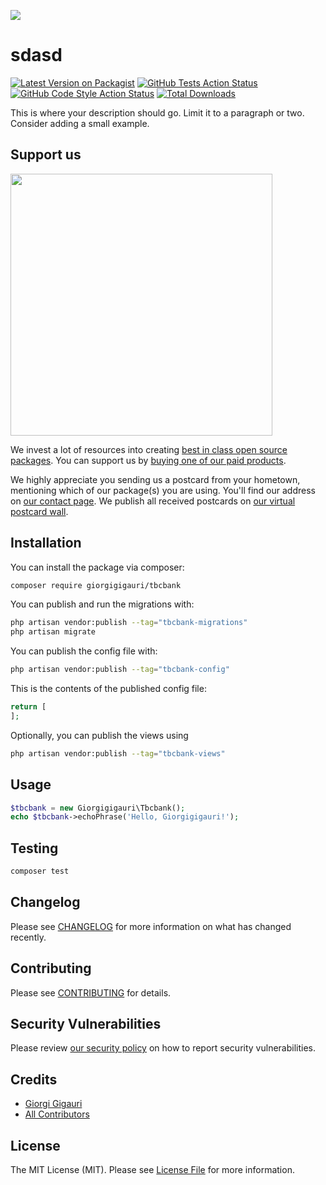 
[<img src="https://github-ads.s3.eu-central-1.amazonaws.com/support-ukraine.svg?t=1" />](https://supportukrainenow.org)

# sdasd

[![Latest Version on Packagist](https://img.shields.io/packagist/v/giorgigigauri/tbcbank.svg?style=flat-square)](https://packagist.org/packages/giorgigigauri/tbcbank)
[![GitHub Tests Action Status](https://img.shields.io/github/workflow/status/giorgigigauri/tbcbank/run-tests?label=tests)](https://github.com/giorgigigauri/tbcbank/actions?query=workflow%3Arun-tests+branch%3Amain)
[![GitHub Code Style Action Status](https://img.shields.io/github/workflow/status/giorgigigauri/tbcbank/Fix%20PHP%20code%20style%20issues?label=code%20style)](https://github.com/giorgigigauri/tbcbank/actions?query=workflow%3A"Fix+PHP+code+style+issues"+branch%3Amain)
[![Total Downloads](https://img.shields.io/packagist/dt/giorgigigauri/tbcbank.svg?style=flat-square)](https://packagist.org/packages/giorgigigauri/tbcbank)

This is where your description should go. Limit it to a paragraph or two. Consider adding a small example.

## Support us

[<img src="https://github-ads.s3.eu-central-1.amazonaws.com/tbcbank.jpg?t=1" width="419px" />](https://spatie.be/github-ad-click/tbcbank)

We invest a lot of resources into creating [best in class open source packages](https://spatie.be/open-source). You can support us by [buying one of our paid products](https://spatie.be/open-source/support-us).

We highly appreciate you sending us a postcard from your hometown, mentioning which of our package(s) you are using. You'll find our address on [our contact page](https://spatie.be/about-us). We publish all received postcards on [our virtual postcard wall](https://spatie.be/open-source/postcards).

## Installation

You can install the package via composer:

```bash
composer require giorgigigauri/tbcbank
```

You can publish and run the migrations with:

```bash
php artisan vendor:publish --tag="tbcbank-migrations"
php artisan migrate
```

You can publish the config file with:

```bash
php artisan vendor:publish --tag="tbcbank-config"
```

This is the contents of the published config file:

```php
return [
];
```

Optionally, you can publish the views using

```bash
php artisan vendor:publish --tag="tbcbank-views"
```

## Usage

```php
$tbcbank = new Giorgigigauri\Tbcbank();
echo $tbcbank->echoPhrase('Hello, Giorgigigauri!');
```

## Testing

```bash
composer test
```

## Changelog

Please see [CHANGELOG](CHANGELOG.md) for more information on what has changed recently.

## Contributing

Please see [CONTRIBUTING](https://github.com/giorgigigauri/.github/blob/main/CONTRIBUTING.md) for details.

## Security Vulnerabilities

Please review [our security policy](../../security/policy) on how to report security vulnerabilities.

## Credits

- [Giorgi Gigauri](https://github.com/giorgigigauri)
- [All Contributors](../../contributors)

## License

The MIT License (MIT). Please see [License File](LICENSE.md) for more information.
